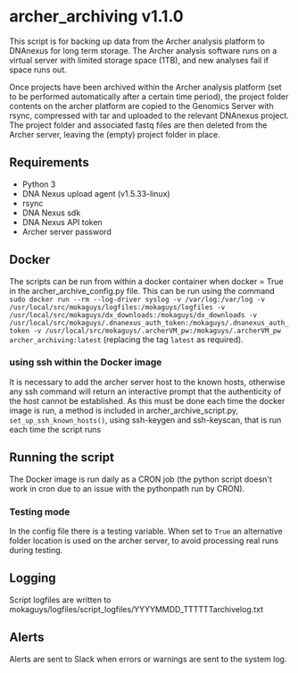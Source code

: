# archer_archiving v1.1.0
This script is for backing up data from the Archer analysis platform to DNAnexus for long term storage. The Archer analysis software runs on a virtual server with limited storage space (1TB), and new analyses fail if space runs out.

Once projects have been archived within the Archer analysis platform (set to be performed automatically after a certain time period), the project folder contents on the archer platform are copied to the Genomics Server with rsync, compressed with tar and uploaded to the relevant DNAnexus project. The project folder and associated fastq files are then deleted from the Archer server, leaving the (empty) project folder in place.

## Requirements
* Python 3
* DNA Nexus upload agent (v1.5.33-linux)
* rsync
* DNA Nexus sdk
* DNA Nexus API token
* Archer server password

## Docker
The scripts can be run from within a docker container when docker = True in the archer_archive_config.py file. This can be run using the command 
`sudo docker run --rm --log-driver syslog -v /var/log:/var/log -v /usr/local/src/mokaguys/logfiles:/mokaguys/logfiles -v /usr/local/src/mokaguys/dx_downloads:/mokaguys/dx_downloads -v /usr/local/src/mokaguys/.dnanexus_auth_token:/mokaguys/.dnanexus_auth_token -v /usr/local/src/mokaguys/.archerVM_pw:/mokaguys/.archerVM_pw archer_archiving:latest`
(replacing the tag `latest` as required).

### using ssh within the Docker image
It is necessary to add the archer server host to the known hosts, otherwise any ssh command will return an interactive prompt that the authenticity of the host cannot be established. As this must be done each time the docker image is run, a method is included in archer_archive_script.py, `set_up_ssh_known_hosts()`, using ssh-keygen and ssh-keyscan, that is run each time the script runs 

## Running the script
The Docker image is run daily as a CRON job (the python script doesn't work in cron due to an issue with the pythonpath run by CRON). 

### Testing mode
In the config file there is a testing variable.
When set to `True` an alternative folder location is used on the archer server, to avoid processing real runs during testing.

## Logging
Script logfiles are written to mokaguys/logfiles/script_logfiles/YYYYMMDD_TTTTTTarchivelog.txt

## Alerts
Alerts are sent to Slack when errors or warnings are sent to the system log.